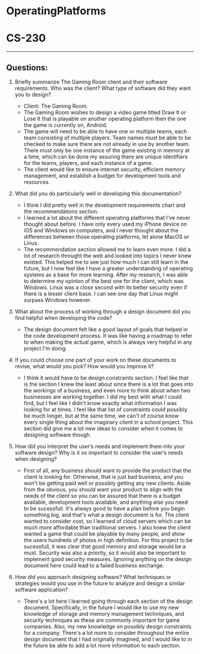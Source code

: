 # OperatingPlatforms
# CS-230

----------
Questions:
----------

1. Briefly summarize The Gaming Room client and their software requirements. Who was the client? What type of software did they want you to design?
   - Client: The Gaming Room.
   - The Gaming Room wishes to design a video game titled Draw It or Lose It that is playable on another operating platform then the one the game is currently on, Android.
   - The game will need to be able to have one or multiple teams, each team consisting of multiple players. Team names must be able to be checked to make sure there are not 
     already in use by another team. There must only be one instance of the game existing in memory at a time, which can be done my assuring there are unique identifiers for the
     teams, players, and each instance of a game.
   - The client would like to ensure internet security, efficient memory management, and establish a budget for development tools and resources.

2. What did you do particularly well in developing this documentation?
   - I think I did pretty well in the development requirements chart and the recommendations section.
   - I learned a lot about the different operating platforms that I've never thought about before. I have only every used my iPhone device on iOS and Windows on computers, and I
     never thought about the differences between those operating platforms, let alone MacOS or Linux.
   - The recommendation section allowed me to learn even more. I did a lot of research throught the web and looked into topics I never knew existed. This helped me to see just
     how much I can still learn in the future, but I now feel like I have a greater understanding of operating systems as a base for more learning. After my research, I was able
     to determine my opinion of the best one for the client, which was Windows. Linux was a close second with its better security even if there is a lesser client base. I can
     see one day that Linux might surpass Windows however.

3. What about the process of working through a design document did you find helpful when developing the code?
   - The design document felt like a good layout of goals that helped in the code development process. It was like having a roadmap to refer to when making the actual game, which 
     is always very helpful in any project I'm doing.

4. If you could choose one part of your work on these documents to revise, what would you pick? How would you improve it?
   - I think it would have to be design constraints section. I feel like that is the section I knew the least about since there is a lot that goes into the workings of a
     business, and even more to think about when two businesses are working together. I did my best with what I could find, but I feel like I didn't know exactly what
     information I was looking for at times. I feel like that list of constraints could possibly be much longer, but at the same time, we can't of course
     know every single thing about the imaginary client in a school project. This section did give me a lot new ideas to consider when it comes to designing software though.

5. How did you interpret the user’s needs and implement them into your software design? Why is it so important to consider the user’s needs when designing?
   - First of all, any business should want to provide the product that the client is looking for. Otherwise, that is just bad business, and you won't be getting paid well
     or possibly getting any new clients. Aside from the obvious, you should want your product to align with the needs of the client so you can be assured that there is a budget
     available, development tools available, and anything else you need to be sucessfull. It's always good to have a plan before you begin something big, and that's what a design
     document is for. The client wanted to consider cost, so I learned of cloud servers which can be much more affordable than traditional servers. I also knew the client wanted
     a game that could be playable by many people, and show the users hundreds of photos in high definition. For this project to be sucessfull, it was clear that good memory
     and storage would be a must. Security was also a priority, so it would also be important to implement good security measures. Ignoring anything on the design document here
     could lead to a failed business exchange.

6. How did you approach designing software? What techniques or strategies would you use in the future to analyze and design a similar software application?
   - There's a lot here I learned going through each section of the design document. Specifically, in the future I would like to use my new knowledge of storage and memory
     management techniques, and security techniques as these are commonly important for game companies. Also, my new knowledge on possibly design constraints for a company.
     There's a lot more to consider throughout the entire design document that I had originally imagined, and I would like to in the future be able to add a lot
     more information to each section.

